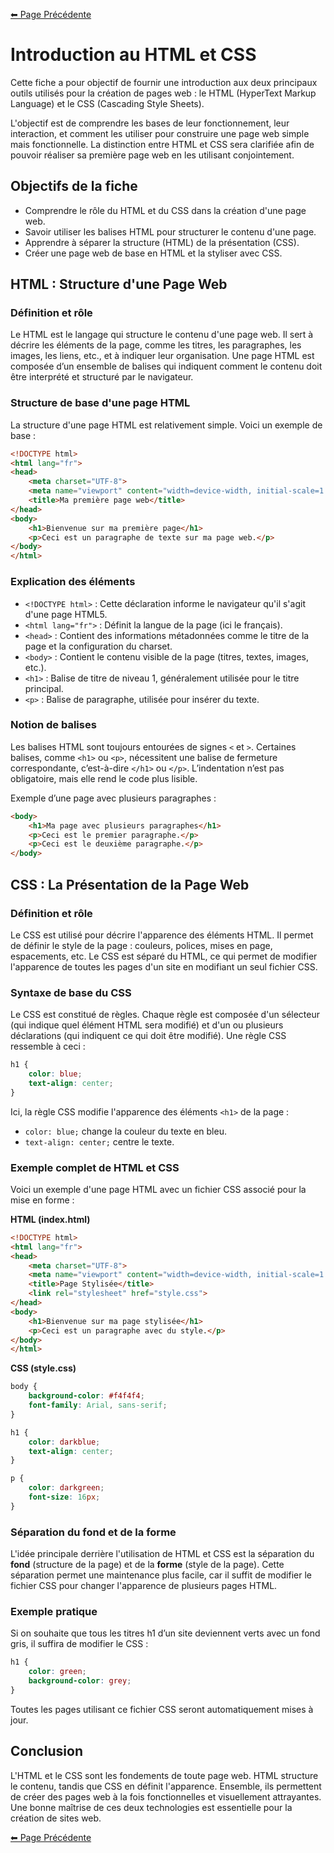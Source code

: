 [⬅ Page Précédente](../README.md)

# Introduction au HTML et CSS

Cette fiche a pour objectif de fournir une introduction aux deux principaux outils utilisés pour la création de pages web : le HTML (HyperText Markup Language) et le CSS (Cascading Style Sheets).

L'objectif est de comprendre les bases de leur fonctionnement, leur interaction, et comment les utiliser pour construire une page web simple mais fonctionnelle. La distinction entre HTML et CSS sera clarifiée afin de pouvoir réaliser sa première page web en les utilisant conjointement.

## Objectifs de la fiche

- Comprendre le rôle du HTML et du CSS dans la création d'une page web.
- Savoir utiliser les balises HTML pour structurer le contenu d'une page.
- Apprendre à séparer la structure (HTML) de la présentation (CSS).
- Créer une page web de base en HTML et la styliser avec CSS.

## HTML : Structure d'une Page Web

### Définition et rôle
Le HTML est le langage qui structure le contenu d'une page web. Il sert à décrire les éléments de la page, comme les titres, les paragraphes, les images, les liens, etc., et à indiquer leur organisation. Une page HTML est composée d’un ensemble de balises qui indiquent comment le contenu doit être interprété et structuré par le navigateur.

### Structure de base d'une page HTML

La structure d'une page HTML est relativement simple. Voici un exemple de base :

```html
<!DOCTYPE html>
<html lang="fr">
<head>
    <meta charset="UTF-8">
    <meta name="viewport" content="width=device-width, initial-scale=1.0">
    <title>Ma première page web</title>
</head>
<body>
    <h1>Bienvenue sur ma première page</h1>
    <p>Ceci est un paragraphe de texte sur ma page web.</p>
</body>
</html>
```

### Explication des éléments

- `<!DOCTYPE html>` : Cette déclaration informe le navigateur qu'il s'agit d'une page HTML5.
- `<html lang="fr">` : Définit la langue de la page (ici le français).
- `<head>` : Contient des informations métadonnées comme le titre de la page et la configuration du charset.
- `<body>` : Contient le contenu visible de la page (titres, textes, images, etc.).
- `<h1>` : Balise de titre de niveau 1, généralement utilisée pour le titre principal.
- `<p>` : Balise de paragraphe, utilisée pour insérer du texte.

### Notion de balises
Les balises HTML sont toujours entourées de signes `<` et `>`. Certaines balises, comme `<h1>` ou `<p>`, nécessitent une balise de fermeture correspondante, c’est-à-dire `</h1>` ou `</p>`. L’indentation n’est pas obligatoire, mais elle rend le code plus lisible.

Exemple d’une page avec plusieurs paragraphes :

```html
<body>
    <h1>Ma page avec plusieurs paragraphes</h1>
    <p>Ceci est le premier paragraphe.</p>
    <p>Ceci est le deuxième paragraphe.</p>
</body>
```

## CSS : La Présentation de la Page Web

### Définition et rôle
Le CSS est utilisé pour décrire l'apparence des éléments HTML. Il permet de définir le style de la page : couleurs, polices, mises en page, espacements, etc. Le CSS est séparé du HTML, ce qui permet de modifier l'apparence de toutes les pages d'un site en modifiant un seul fichier CSS.

### Syntaxe de base du CSS

Le CSS est constitué de règles. Chaque règle est composée d'un sélecteur (qui indique quel élément HTML sera modifié) et d'un ou plusieurs déclarations (qui indiquent ce qui doit être modifié). Une règle CSS ressemble à ceci :

```css
h1 {
    color: blue;
    text-align: center;
}
```

Ici, la règle CSS modifie l'apparence des éléments `<h1>` de la page :
- `color: blue;` change la couleur du texte en bleu.
- `text-align: center;` centre le texte.

### Exemple complet de HTML et CSS

Voici un exemple d'une page HTML avec un fichier CSS associé pour la mise en forme :

**HTML (index.html)**
```html
<!DOCTYPE html>
<html lang="fr">
<head>
    <meta charset="UTF-8">
    <meta name="viewport" content="width=device-width, initial-scale=1.0">
    <title>Page Stylisée</title>
    <link rel="stylesheet" href="style.css">
</head>
<body>
    <h1>Bienvenue sur ma page stylisée</h1>
    <p>Ceci est un paragraphe avec du style.</p>
</body>
</html>
```

**CSS (style.css)**
```css
body {
    background-color: #f4f4f4;
    font-family: Arial, sans-serif;
}

h1 {
    color: darkblue;
    text-align: center;
}

p {
    color: darkgreen;
    font-size: 16px;
}
```

### Séparation du fond et de la forme
L'idée principale derrière l'utilisation de HTML et CSS est la séparation du **fond** (structure de la page) et de la **forme** (style de la page). Cette séparation permet une maintenance plus facile, car il suffit de modifier le fichier CSS pour changer l'apparence de plusieurs pages HTML.

### Exemple pratique
Si on souhaite que tous les titres h1 d’un site deviennent verts avec un fond gris, il suffira de modifier le CSS :

```css
h1 {
    color: green;
    background-color: grey;
}
```

Toutes les pages utilisant ce fichier CSS seront automatiquement mises à jour.

## Conclusion

L'HTML et le CSS sont les fondements de toute page web. HTML structure le contenu, tandis que CSS en définit l'apparence. Ensemble, ils permettent de créer des pages web à la fois fonctionnelles et visuellement attrayantes. Une bonne maîtrise de ces deux technologies est essentielle pour la création de sites web.

[⬅ Page Précédente](../README.md)